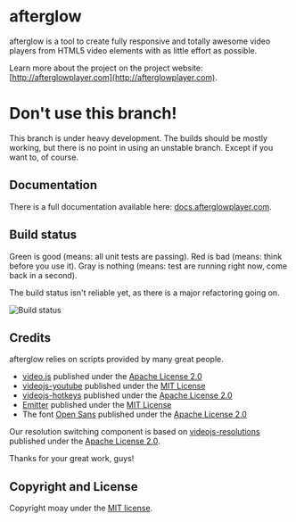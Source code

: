 # afterglow

afterglow is a tool to create fully responsive and totally awesome video players from HTML5 video elements with as little effort as possible.

Learn more about the project on the project website: [http://afterglowplayer.com](http://afterglowplayer.com).

# Don't use this branch!

This branch is under heavy development. The builds should be mostly working, but there is no point in using an unstable branch. Except if you want to, of course.

## Documentation

There is a full documentation available here: [docs.afterglowplayer.com](http://docs.afterglowplayer.com).

## Build status

Green is good (means: all unit tests are passing). Red is bad (means: think before you use it). Gray is nothing (means: test are running right now, come back in a second).

The build status isn't reliable yet, as there is a major refactoring going on. 

![Build status](https://codeship.com/projects/fe194d60-47f5-0133-2d73-1e85bf92c557/status)

## Credits

afterglow relies on scripts provided by many great people.

- [video.js](http://www.videojs.com/) published under the [Apache License 2.0](https://github.com/videojs/video.js/blob/master/LICENSE)
- [videojs-youtube](https://github.com/eXon/videojs-youtube) published under the [MIT License](https://github.com/eXon/videojs-youtube/blob/master/LICENSE)
- [videojs-hotkeys](https://github.com/ctd1500/videojs-hotkeys) published under the [Apache License 2.0](https://github.com/ctd1500/videojs-hotkeys/blob/master/LICENSE.md)
- [Emitter](https://github.com/component/emitter) published under the [MIT License](https://github.com/component/emitter/blob/master/LICENSE)
- The font [Open Sans](https://www.google.com/fonts/specimen/Open+Sans) published under the [Apache License 2.0](http://www.apache.org/licenses/LICENSE-2.0.html)

Our resolution switching component is based on [videojs-resolutions](https://github.com/vidcaster/video-js-resolutions) published under the [Apache License 2.0](https://github.com/vidcaster/video-js-resolutions/blob/master/LICENSE.txt).

Thanks for your great work, guys!

## Copyright and License

Copyright moay under the [MIT license](LICENSE.md).